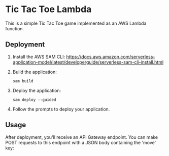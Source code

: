 # Tic Tac Toe Lambda

This is a simple Tic Tac Toe game implemented as an AWS Lambda function.

## Deployment

1. Install the AWS SAM CLI: https://docs.aws.amazon.com/serverless-application-model/latest/developerguide/serverless-sam-cli-install.html

2. Build the application:
   ```
   sam build
   ```

3. Deploy the application:
   ```
   sam deploy --guided
   ```

4. Follow the prompts to deploy your application.

## Usage

After deployment, you'll receive an API Gateway endpoint. You can make POST requests to this endpoint with a JSON body containing the 'move' key:

